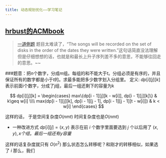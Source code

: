 ```yaml
---
title: 动态规划优化——学习笔记
---
```


[hrbust的ACMbook](https://hrbust-acm-team.gitbooks.io/acm-book/content/dynamic_programming/opt.html)
---

>[一道例题](https://uva.onlinejudge.org/external/4/473.pdf)
>题目太难读了，“The songs will be recorded on the set of disks in the order of the dates they were written.”这句话简直没法理解
但是仔细想想的话，也就是和最长上升子序列差不多的意思，不能够往回走的意思。~~

###题意：把$n$个数字，分成$m$组。每组的和不能大于$t$。分组必须是有序的，并且保证所有的数字都是小于$t$的。求最多能把多少数字划入分组里。
定义: $dp[i][j][k]$ 表示前面i个数字，分成了j组，最后一组还剩下的容量为k

$$
dp[i][j][k] = \begin{cases}
max\{dp[i - 1][j][k - w[i]], dp[i  - 1][j][k]\} & k\geq w[i] \\\\
max(dp[i - 1][j][k], dp[i - 1][j - 1], dp[i - 1][j - 1][t - w[i]]) & k < w[i]
\end{cases}
$$

这样的话， 于是空间复杂度$O(nmt)$ 时间复杂度也是$O(nmt)$
- 一种改进方式
$dp[i][j] = (x, y)$ 表示在前 $i$ 个数字里面要选到 $j$ 个以后用了 $(x, y), x 个组，最后一组还有y容量$

这样的话复杂度就只有 $O(n^2)$
那么状态怎么转移呢？和刚才的转移相似，如果选了 $i$ 那么，我们
